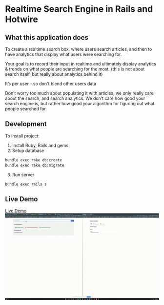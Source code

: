 # Realtime Search Engine  in Rails and Hotwire

## What this application does

To create a realtime search box, where users search articles, and then to have analytics that display what users were searching for.

Your goal is to record their input in realtime and ultimately display analytics & trends on what people are searching for the most. (this is not about search itself, but really about analytics behind it)

It’s per user - so don't blend other users data

Don’t worry too much about populating it with articles, we only really care about the search, and search analytics. We don’t care how good your search engine is, but rather how good your algorithm for figuring out what people searched for.


## Development

To install project:
1) Install Ruby, Rails and gems
2) Setup database

```bash
bundle exec rake db:create
bundle exec rake db:migrate
```

3) Run server

```
bundle exec rails s
```

## Live Demo
[Live Demo](https://search-analytics.herokuapp.com/)
![App Image](https://github.com/Ceejayski/Simple-Search-Engine-with-realtime-updates/blob/main/app.gif)
